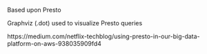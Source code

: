 <p>Based upon Presto</p>
<p>Graphviz (.dot) used to visualize Presto queries</p>
<p>https://medium.com/netflix-techblog/using-presto-in-our-big-data-platform-on-aws-938035909fd4</p>
